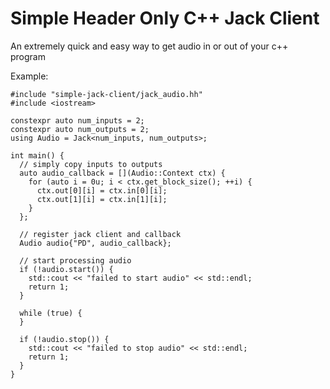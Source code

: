 # Simple Header Only C++ Jack Client

An extremely quick and easy way to get audio in or out of your c++ program 

Example:

```
#include "simple-jack-client/jack_audio.hh"
#include <iostream>

constexpr auto num_inputs = 2;
constexpr auto num_outputs = 2;
using Audio = Jack<num_inputs, num_outputs>;

int main() {
  // simply copy inputs to outputs
  auto audio_callback = [](Audio::Context ctx) {
    for (auto i = 0u; i < ctx.get_block_size(); ++i) {
      ctx.out[0][i] = ctx.in[0][i];
      ctx.out[1][i] = ctx.in[1][i];
    }
  };

  // register jack client and callback
  Audio audio{"PD", audio_callback};

  // start processing audio
  if (!audio.start()) {
    std::cout << "failed to start audio" << std::endl;
    return 1;
  }

  while (true) {
  }

  if (!audio.stop()) {
    std::cout << "failed to stop audio" << std::endl;
    return 1;
  }
}

```

